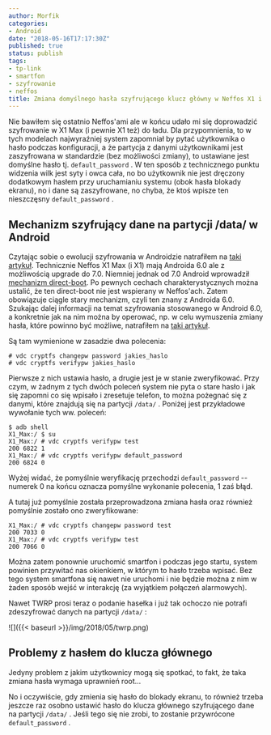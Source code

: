 ```yaml
---
author: Morfik
categories:
- Android
date: "2018-05-16T17:17:30Z"
published: true
status: publish
tags:
- tp-link
- smartfon
- szyfrowanie
- neffos
title: Zmiana domyślnego hasła szyfrującego klucz główny w Neffos X1 i X1 Max
---
```


Nie bawiłem się ostatnio Neffos'ami ale w końcu udało mi się doprowadzić szyfrowanie w X1 Max (i
pewnie X1 też) do ładu. Dla przypomnienia, to w tych modelach najwyraźniej system zapomniał by
pytać użytkownika o hasło podczas konfiguracji, a że partycja z danymi użytkownikami jest
zaszyfrowana w standardzie (bez możliwości zmiany), to ustawiane jest domyślne hasło tj.
`default_password` . W ten sposób z technicznego punktu widzenia wilk jest syty i owca cała,
no bo użytkownik nie jest dręczony dodatkowym hasłem przy uruchamianiu systemu (obok hasła blokady
ekranu), no i dane są zaszyfrowane, no chyba, że ktoś wpisze ten nieszczęsny
`default_password` .

<!--more-->
## Mechanizm szyfrujący dane na partycji /data/ w Android

Czytając sobie o ewolucji szyfrowania w Androidzie natrafiłem na
[taki artykuł](https://yourtechexplained.com/2016/12/08/explained-android-nougat-file-based-encryption/).
Technicznie Neffos X1 Max (i X1) mają Androida 6.0 ale z możliwością upgrade do 7.0. Niemniej
jednak od 7.0 Android wprowadził
[mechanizm direct-boot](https://developer.android.com/training/articles/direct-boot.html). Po
pewnych cechach charakterystycznych można ustalić, że ten direct-boot nie jest wspierany w
Neffos'ach. Zatem obowiązuje ciągle stary mechanizm, czyli ten znany z Androida 6.0. Szukając dalej
informacji na temat szyfrowania stosowanego w Android 6.0, a konkretnie jak na nim można by
operować, np. w celu wymuszenia zmiany hasła, które powinno być możliwe, natrafiłem na
[taki artykuł](https://www.xda-developers.com/how-to-manually-change-your-android-encryption-password/).

Są tam wymienione w zasadzie dwa polecenia:

    # vdc cryptfs changepw password jakies_haslo
    # vdc cryptfs verifypw jakies_haslo

Pierwsze z nich ustawia hasło, a drugie jest je w stanie zweryfikować. Przy czym, w żadnym z tych
dwóch poleceń system nie pyta o stare hasło i jak się zapomni co się wpisało i zresetuje telefon,
to można pożegnać się z danymi, które znajdują się na partycji `/data/` . Poniżej jest przykładowe
wywołanie tych ww. poleceń:

    $ adb shell
    X1_Max:/ $ su
    X1_Max:/ # vdc cryptfs verifypw test
    200 6822 1
    X1_Max:/ # vdc cryptfs verifypw default_password
    200 6824 0

Wyżej widać, że pomyślnie weryfikację przechodzi `default_password` -- numerek 0 na końcu oznacza
pomyślne wykonanie polecenia, 1 zaś błąd.

A tutaj już pomyślnie została przeprowadzona zmiana hasła oraz również pomyślnie zostało ono
zweryfikowane:

    X1_Max:/ # vdc cryptfs changepw password test
    200 7033 0
    X1_Max:/ # vdc cryptfs verifypw test
    200 7066 0

Można zatem ponownie uruchomić smartfon i podczas jego startu, system powinien przywitać nas
okienkiem, w którym to hasło trzeba wpisać. Bez tego system smartfona się nawet nie uruchomi i nie
będzie można z nim w żaden sposób wejść w interakcję (za wyjątkiem połączeń alarmowych).

Nawet TWRP prosi teraz o podanie hasełka i już tak ochoczo nie potrafi zdeszyfrować danych na
partycji `/data/` :

![]({{< baseurl >}}/img/2018/05/twrp.png)

## Problemy z hasłem do klucza głównego

Jedyny problem z jakim użytkownicy mogą się spotkać, to fakt, że taka zmiana hasła wymaga uprawnień
root...

No i oczywiście, gdy zmienia się hasło do blokady ekranu, to również trzeba jeszcze raz osobno
ustawić hasło do klucza głównego szyfrującego dane na partycji `/data/` . Jeśli tego się nie zrobi,
to zostanie przywrócone `default_password` .
